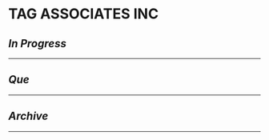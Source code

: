 # TAG ASSOCIATES INC

## *In Progress*

--------------------

## *Que*

-----------------------------------
## *Archive*

-----------------------------------

